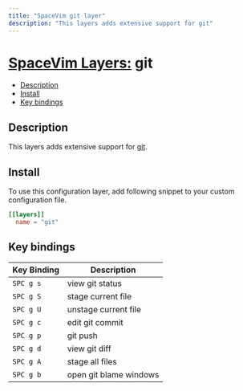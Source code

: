 ```yaml
---
title: "SpaceVim git layer"
description: "This layers adds extensive support for git"
---
```


# [SpaceVim Layers:](https://spacevim.org/layers) git

<!-- vim-markdown-toc GFM -->

- [Description](#description)
- [Install](#install)
- [Key bindings](#key-bindings)

<!-- vim-markdown-toc -->

## Description

This layers adds extensive support for [git](http://git-scm.com/).

## Install

To use this configuration layer, add following snippet to your custom configuration file.

```toml
[[layers]]
  name = "git"
```

## Key bindings

| Key Binding | Description            |
| ----------- | ---------------------- |
| `SPC g s`   | view git status        |
| `SPC g S`   | stage current file     |
| `SPC g U`   | unstage current file   |
| `SPC g c`   | edit git commit        |
| `SPC g p`   | git push               |
| `SPC g d`   | view git diff          |
| `SPC g A`   | stage all files        |
| `SPC g b`   | open git blame windows |
